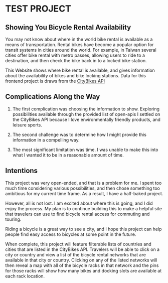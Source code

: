 # TEST PROJECT

## Showing You Bicycle Rental Availability

You may not know about where in the world bike rental is available as a
means of transportation. Rental bikes have become a popular option for
transit systems in cities around the world. For example, in Taiwan several
cities offer bike rental with metro passes, allowing users to ride to a
destination, and then check the bike back in to a locked bike station.

This Website shows where bike rental is available, and gives information
about the availability of bikes and bike locking stations. Data for this
frontend project is draws from the [CityBikes API](http://api.citybik.es/v2/)

## Complications Along the Way

1. The first complication was choosing the information to show. Exploring
possibilities available through the provided list of open-apis I settled
on the CityBikes API because I love environmentally friendly products, and
leisure sports.

1. The second challenge was to determine how I might provide this information
in a compelling way.

1. The most significant limitation was time. I was unable to make this into
what I wanted it to be in a reasonable amount of time.

## Intentions

This project was very open-ended, and that is a problem for me. I spent
too much time considering various possibilities, and then chose something
too ambitious for my current time frame. As a result, I have a half-baked
project.

However, all is not lost. I am excited about where this is going, and I did
enjoy the process. My plan is to continue building this to make a helpful
site that travelers can use to find bicycle rental access for commuting and
touring.

Riding a bicycle is a great way to see a city, and I hope this project
can help people find easy access to bicycles at some point in the future.

When complete, this project will feature filterable lists of countries and
cities that are listed in the CityBikes API. Travelers will be able to
click on a city or country and view a list of the bicycle rental networks
that are available in that city or country. Clicking on any of the listed
networks will then reveal a map with all of the bicycle racks in that network
and the pins for those racks will show how many bikes and docking slots are
available at each rack location. 
